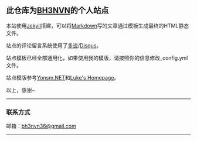 此仓库为[BH3NVN](http://bh3nvn.github.io)的个人站点
------------------------------------

本站使用[Jekyll](http://jekyllrb.com/)搭建，可以将[Markdown](http://zh.wikipedia.org/wiki/Markdown)写的文章通过模板生成最终的HTML静态文件。 

站点的评论留言系统使用了[多说](http://duoshuo.com/)/[Disqus](http://disqus.com/)。

站点模板已经全部通用化，如果使用我的模版，请按照你的信息修改_config.yml文件。

站点模版参考[Yonsm.NET](http://github.com/Yonsm/NET)和[Luke's Homepage](https://github.com/kejinlu/kejinlu.github.com)。


以上，感谢~

-------

### **联系方式** ###

邮箱：[bh3nvn36@gmail.com](mailto:bh3nvn36@gmail.com)


------------------------------------
